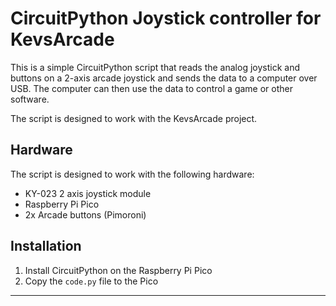 # CircuitPython Joystick controller for KevsArcade

This is a simple CircuitPython script that reads the analog joystick and buttons on a 2-axis arcade joystick and sends the data to a computer over USB. The computer can then use the data to control a game or other software.

The script is designed to work with the KevsArcade project.

## Hardware

The script is designed to work with the following hardware:

- KY-023 2 axis joystick module
- Raspberry Pi Pico
- 2x Arcade buttons (Pimoroni)

## Installation

1. Install CircuitPython on the Raspberry Pi Pico
2. Copy the `code.py` file to the Pico

---
